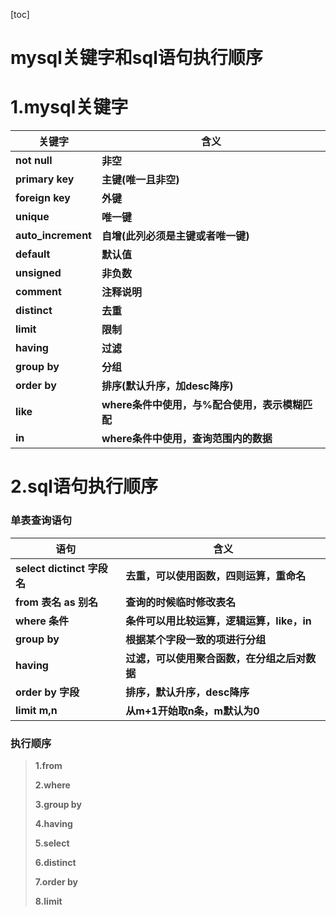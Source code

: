 [toc]



# mysql关键字和sql语句执行顺序

# 1.mysql关键字

| 关键字             | 含义                                           |
| ------------------ | ---------------------------------------------- |
| **not null**       | **非空**                                       |
| **primary key**    | **主键(唯一且非空)**                           |
| **foreign key**    | **外键**                                       |
| **unique**         | **唯一键**                                     |
| **auto_increment** | **自增(此列必须是主键或者唯一键)**             |
| **default**        | **默认值**                                     |
| **unsigned**       | **非负数**                                     |
| **comment**        | **注释说明**                                   |
| **distinct**       | **去重**                                       |
| **limit**          | **限制**                                       |
| **having**         | **过滤**                                       |
| **group by**       | **分组**                                       |
| **order by**       | **排序(默认升序，加desc降序)**                 |
| **like**           | **where条件中使用，与%配合使用，表示模糊匹配** |
| **in**             | **where条件中使用，查询范围内的数据**          |





# 2.sql语句执行顺序

<h3>单表查询语句</h3>

| 语句                       | 含义                                         |
| -------------------------- | -------------------------------------------- |
| **select dictinct 字段名** | **去重，可以使用函数，四则运算，重命名**     |
| **from 表名 as 别名**      | **查询的时候临时修改表名**                   |
| **where 条件**             | **条件可以用比较运算，逻辑运算，like，in**   |
| **group by**               | **根据某个字段一致的项进行分组**             |
| **having**                 | **过滤，可以使用聚合函数，在分组之后对数据** |
| **order by 字段**          | **排序，默认升序，desc降序**                 |
| **limit m,n**              | **从m+1开始取n条，m默认为0**                 |



<h3>执行顺序</h3>

> **1.from**
>
> **2.where**
>
> **3.group by**
>
> **4.having**
>
> **5.select**
>
> **6.distinct**
>
> **7.order by**
>
> **8.limit**
